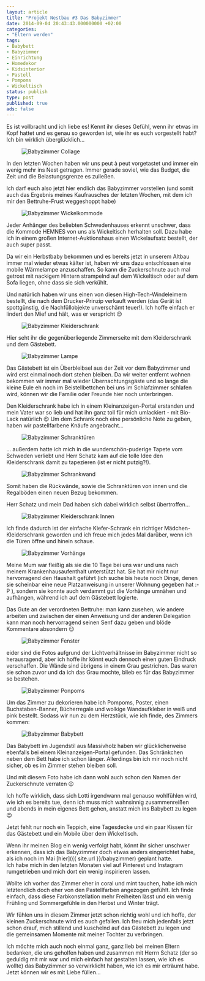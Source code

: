 ```yaml
---
layout: article
title: "Projekt Nestbau #3 Das Babyzimmer"
date: 2014-09-04 20:43:43.000000000 +02:00
categories:
- "Eltern werden"
tags:
- Babybett
- Babyzimmer
- Einrichtung
- Homedekor
- Kidsinterior
- Pastell
- Pompoms
- Wickeltisch
status: publish
type: post
published: true
ads: false
---
```

Es ist vollbracht und ich liebe es! Kennt ihr dieses Gefühl, wenn ihr etwas im Kopf hattet und es genau so geworden ist, wie ihr es euch vorgestellt habt? Ich bin wirklich überglücklich...

<figure>
	<img src="{{ site.url }}/images/babyzimmercollage.png" alt="Babyzimmer Collage" />
</figure>

In den letzten Wochen haben wir uns peut à peut vorgetastet und immer ein wenig mehr ins Nest getragen. Immer gerade soviel, wie das Budget, die Zeit und die Belastungsgrenze es zuließen.

Ich darf euch also jetzt hier endlich das Babyzimmer vorstellen (und somit auch das Ergebnis meines Kaufrausches der letzten Wochen, mit dem ich mir den Bettruhe-Frust weggeshoppt habe)

<figure>
	<img src="{{ site.url }}/images/babyzimmerwickelkommode.png" alt="Babyzimmer Wickelkommode" />
</figure>

Jeder Anhänger des beliebten Schwedenhauses erkennt unschwer, dass die Kommode HEMNES von uns als Wickeltisch herhalten soll. Dazu habe ich in einem großen Internet-Auktionshaus einen Wickelaufsatz bestellt, der auch super passt.

Da wir ein Herbstbaby bekommen und es bereits jetzt in unserem Altbau immer mal wieder etwas kälter ist, haben wir uns dazu entschlossen eine mobile Wärmelampe anzuschaffen. So kann die Zuckerschnute auch mal getrost mit nackigem Hintern strampelnd auf dem Wickeltisch oder auf dem Sofa liegen, ohne dass sie sich verkühlt.

Und natürlich haben wir uns einen von diesen High-Tech-Windeleimern bestellt, die nach dem Drucker-Prinzip verkauft werden (das Gerät ist spottgünstig, die Nachfüllobjekte unverschämt teuer!). Ich hoffe einfach er lindert den Mief und hält, was er verspricht :wink:

<figure>
	<img src="{{ site.url }}/images/babyzimmerkleiderschrank.png" alt="Babyzimmer Kleiderschrank" />
</figure>

Hier seht ihr die gegenüberliegende Zimmerseite mit dem Kleiderschrank und dem Gästebett.

<figure>
	<img src="{{ site.url }}/images/babyzimmerlampe.png" alt="Babyzimmer Lampe" />
</figure>

Das Gästebett ist ein Überbleibsel aus der Zeit vor dem Babyzimmer und wird erst einmal noch dort stehen bleiben. Da wir weiter entfernt wohnen bekommen wir immer mal wieder Übernachtungsgäste und so lange die kleine Eule eh noch im Beistellbettchen bei uns im Schlafzimmer schlafen wird, können wir die Familie oder Freunde hier noch unterbringen.

Den Kleiderschrank habe ich in einem Kleinanzeigen-Portal erstanden und mein Vater war so lieb und hat ihn ganz toll für mich umlackiert - mit Bio-Lack natürlich :wink: Um dem Schrank noch eine persönliche Note zu geben, haben wir pastellfarbene Knäufe angebracht...

<figure>
	<img src="{{ site.url }}/images/babyzimmerschranktc3bcren.png" alt="Babyzimmer Schranktüren" />
</figure>

... außerdem hatte ich mich in die wunderschön-puderige Tapete vom Schweden verliebt und Herr Schatz kam auf die tolle Idee den Kleiderschrank damit zu tapezieren (ist er nicht putzig?!).


<figure>
	<img src="{{ site.url }}/images/babyzimmerschrankwand.png" alt="Babyzimmer Schrankwand" />
</figure>

Somit haben die Rückwände, sowie die Schranktüren von innen und die Regalböden einen neuen Bezug bekommen.

Herr Schatz und mein Dad haben sich dabei wirklich selbst übertroffen...

<figure>
	<img src="{{ site.url }}/images/babyzimmerkleiderschrankinnen.png" alt="Babyzimmer Kleiderschrank Innen" />
</figure>

Ich finde dadurch ist der einfache Kiefer-Schrank ein richtiger Mädchen-Kleiderschrank geworden und ich freue mich jedes Mal darüber, wenn ich die Türen öffne und hinein schaue.

<figure>
	<img src="{{ site.url }}/images/babyzimmervorhc3a4nge.png" alt="Babyzimmer Vorhänge" />
</figure>

Meine Mum war fleißig als sie die 10 Tage bei uns war und uns nach meinem Krankenhausaufenthalt unterstützt hat. Sie hat mir nicht nur hervorragend den Haushalt geführt (ich suche bis heute noch Dinge, denen sie scheinbar eine neue Platzanweisung in unserer Wohnung gegeben hat :-P ), sondern sie konnte auch verdammt gut die Vorhänge umnähen und aufhängen, während ich auf dem Gästebett logierte.

Das Gute an der verordneten Bettruhe: man kann zusehen, wie andere arbeiten und zwischen der einen Anweisung und der anderen Delegation kann man noch hervorragend seinen Senf dazu geben und blöde Kommentare absondern :wink:

<figure>
	<img src="{{ site.url }}/images/babyzimmerfenster.png" alt="Babyzimmer Fenster" />
</figure>

eider sind die Fotos aufgrund der Lichtverhältnisse im Babyzimmer nicht so herausragend, aber ich hoffe ihr könnt euch dennoch einen guten Eindruck verschaffen. Die Wände sind übrigens in einem Grau gestrichen. Das waren sie schon zuvor und da ich das Grau mochte, blieb es für das Babyzimmer so bestehen.

<figure>
	<img src="{{ site.url }}/images/babyzimmerponpoms.png" alt="Babyzimmer Ponpoms" />
</figure>

Um das Zimmer zu dekorieren habe ich Pompoms, Poster, einen Buchstaben-Banner, Bücherregale und wolkige Wandaufkleber in weiß und pink bestellt. Sodass wir nun zu dem Herzstück, wie ich finde, des Zimmers kommen:

<figure>
	<img src="{{ site.url }}/images/babyzimmerbabybett.png" alt="Babyzimmer Babybett" />
</figure>

Das Babybett im Jugendstil aus Massivholz haben wir glücklicherweise ebenfalls bei einem Kleinanzeigen-Portal gefunden. Das Schränkchen neben dem Bett habe ich schon länger. Allerdings bin ich mir noch nicht sicher, ob es im Zimmer stehen bleiben soll.

Und mit diesem Foto habe ich dann wohl auch schon den Namen der Zuckerschnute verraten :wink:

Ich hoffe wirklich, dass sich Lotti irgendwann mal genauso wohlfühlen wird, wie ich es bereits tue, denn ich muss mich wahnsinnig zusammenreißen und abends in mein eigenes Bett gehen, anstatt mich ins Babybett zu legen :wink:

Jetzt fehlt nur noch ein Teppich, eine Tagesdecke und ein paar Kissen für das Gästebett und ein Mobile über dem Wickeltisch.

Wenn ihr meinen Blog ein wenig verfolgt habt, könnt ihr sicher unschwer erkennen, dass ich das Babyzimmer doch etwas anders eingerichtet habe, als ich noch im Mai [hier]({{ site.url }}/babyzimmer) geplant hatte.  
Ich habe mich in den letzten Monaten viel auf Pinterest und Instagram rumgetrieben und mich dort ein wenig inspirieren lassen.

Wollte ich vorher das Zimmer eher in coral und mint tauchen, habe ich mich letztendlich doch eher von den Pastellfarben angezogen gefühlt. Ich finde einfach, dass diese Farbkonstellation mehr Freiheiten lässt und ein wenig Frühling und Sommergefühle in den Herbst und Winter trägt.

Wir fühlen uns in diesem Zimmer jetzt schon richtig wohl und ich hoffe, der kleinen Zuckerschnute wird es auch gefallen. Ich freu mich jedenfalls jetzt schon drauf, mich stillend und kuschelnd auf das Gästebett zu legen und die gemeinsamen Momente mit meiner Tochter zu verbringen.

Ich möchte mich auch noch einmal ganz, ganz lieb bei meinen Eltern bedanken, die uns geholfen haben und zusammen mit Herrn Schatz (der so geduldig mit mir war und mich einfach hat gestalten lassen, wie ich es wollte) das Babyzimmer so verwirklicht haben, wie ich es mir erträumt habe. Jetzt können wir es mit Liebe füllen...




